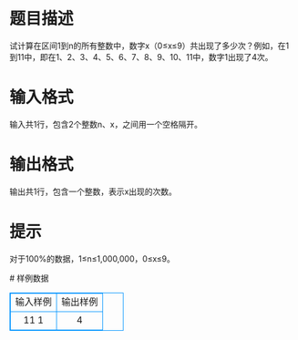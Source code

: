 # 

 
 # 题目描述 
<p>试计算在区间1到n的所有整数中，数字x（0&le;x&le;9）共出现了多少次？例如，在1到11中，即在1、2、3、4、5、6、7、8、9、10、11中，数字1出现了4次。</p> 

 
 # 输入格式 
<p>输入共1行，包含2个整数n、x，之间用一个空格隔开。</p> 

 
 # 输出格式 
<p>输出共1行，包含一个整数，表示x出现的次数。</p> 

 
 # 提示 
<p>对于100%的数据，1&le;n&le;1,000,000，0&le;x&le;9。</p> 
# 样例数据
<style>
        table,table tr th, table tr td { border:1px solid #0094ff; }
        table { width: 200px; min-height: 25px; line-height: 25px; text-align: center; border-collapse: collapse;}   
    </style>
<table>
	<tr>
		<td>输入样例</td>
		<td>输出样例</td>
	</tr>
<tr><td>11 1</td><td>4</td></tr></table>

